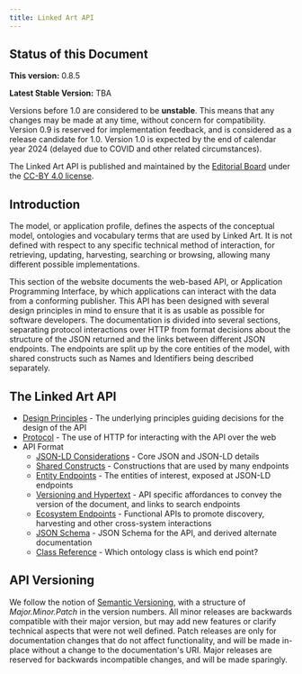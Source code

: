 ```yaml
---
title: Linked Art API
---
```


## Status of this Document

**This version:** 0.8.5

**Latest Stable Version:** TBA

Versions before 1.0 are considered to be **unstable**. This means that any changes may be made at any time, without concern for compatibility. Version 0.9 is reserved for implementation feedback, and is considered as a release candidate for 1.0. Version 1.0 is expected by the end of calendar year 2024 (delayed due to COVID and other related circumstances).

The Linked Art API is published and maintained by the [Editorial Board](../../community/index.md#editorial-board) under the [CC-BY 4.0 license](http://creativecommons.org/licenses/by/4.0/).

## Introduction

The model, or application profile, defines the aspects of the conceptual model, ontologies and vocabulary terms that are used by Linked Art. It is not defined with respect to any specific technical method of interaction, for retrieving, updating, harvesting, searching or browsing, allowing many different possible implementations.

This section of the website documents the web-based API, or Application Programming Interface, by which applications can interact with the data from a conforming publisher. This API has been designed with several design principles in mind to ensure that it is as usable as possible for software developers. The documentation is divided into several sections, separating protocol interactions over HTTP from format decisions about the structure of the JSON returned and the links between different JSON endpoints. The endpoints are split up by the core entities of the model, with shared constructs such as Names and Identifiers being described separately.

## The Linked Art API

  * [Design Principles](principles/) - The underlying principles guiding decisions for the design of the API
  * [Protocol](protocol/) - The use of HTTP for interacting with the API over the web
  * API Format
    * [JSON-LD Considerations](json-ld/) - Core JSON and JSON-LD details
    * [Shared Constructs](shared/) - Constructions that are used by many endpoints
    * [Entity Endpoints](endpoint/) - The entities of interest, exposed at JSON-LD endpoints
    * [Versioning and Hypertext](hal/) - API specific affordances to convey the version of the document, and links to search endpoints
    * [Ecosystem Endpoints](ecosystem/) - Functional APIs to promote discovery, harvesting and other cross-system interactions
    * [JSON Schema](schema_docs/) - JSON Schema for the API, and derived alternate documentation
    * [Class Reference](classes) - Which ontology class is which end point?

## API Versioning

We follow the notion of [Semantic Versioning](https://semver.org/spec/v2.0.0.html), with a structure of _Major.Minor.Patch_ in the version numbers.  All minor releases are backwards compatible with their major version, but may add new features or clarify technical aspects that were not well defined. Patch releases are only for documentation changes that do not affect functionality, and will be made in-place without a change to the documentation's URI. Major releases are reserved for backwards incompatible changes, and will be made sparingly.

